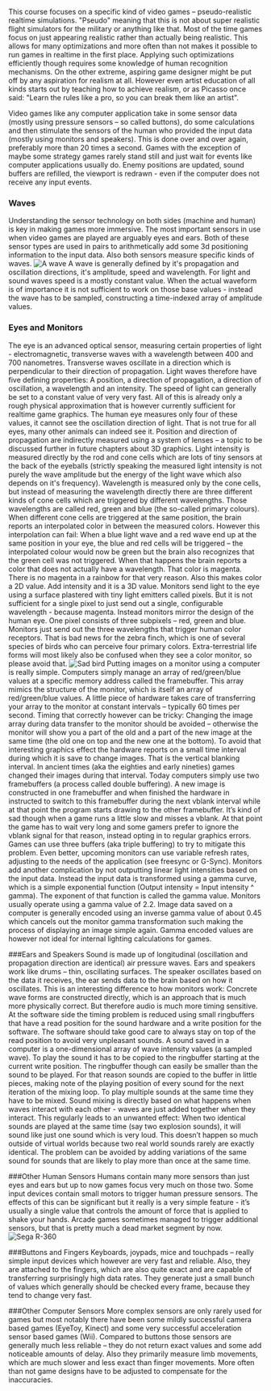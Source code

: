 This course focuses on a specific kind of video games – pseudo-realistic realtime simulations. "Pseudo" meaning that this is not about super realistic flight simulators for the military or anything like that. Most of the time games focus on just appearing realistic rather than actually being realistic. This allows for many optimizations and more often than not makes it possible to run games in realtime in the first place. Applying such optimizations efficiently though requires some knowledge of human recognition mechanisms. On the other extreme, aspiring game designer might be put off by any aspiration for realism at all. However even artist education of all kinds starts out by teaching how to achieve realism, or as Picasso once said: "Learn the rules like a pro, so you can break them like an artist".

Video games like any computer application take in some sensor data (mostly using pressure sensors – so called buttons), do some calculations and then stimulate the sensors of the human who provided the input data (mostly using monitors and speakers). This is done over and over again, preferably more than 20 times a second. Games with the exception of maybe some strategy games rarely stand still and just wait for events like computer applications usually do. Enemy positions are updated, sound buffers are refilled, the viewport is redrawn - even if the computer does not receive any input events.

### Waves
Understanding the sensor technology on both sides (machine and human) is key in making games more immersive. The most important sensors in use when video games are played are arguably eyes and ears. Both of these sensor types are used in pairs to arithmetically add some 3d positioning information to the input data. Also both sensors measure specific kinds of waves.
![A wave](/wiki/images/wave.png)
A wave is generally defined by it's propagation and oscillation directions, it's amplitude, speed and wavelength. For light and sound waves speed is a mostly constant value. When the actual waveform is of importance it is not sufficient to work on those base values - instead the wave has to be sampled, constructing a time-indexed array of amplitude values.

### Eyes and Monitors
The eye is an advanced optical sensor, measuring certain properties of light - electromagnetic, transverse waves with a wavelength between 400 and 700 nanometres. Transverse waves oscillate in a direction which is perpendicular to their direction of propagation. Light waves therefore have five defining properties: A position, a direction of propagation, a direction of oscillation, a wavelength and an intensity. The speed of light can generally be set to a constant value of very very fast. All of this is already only a rough physical approximation that is however currently sufficient for realtime game graphics.
The human eye measures only four of these values, it cannot see the oscillation direction of light. That is not true for all eyes, many other animals can indeed see it. Position and direction of propagation are indirectly measured using a system of lenses – a topic to be discussed further in future chapters about 3D graphics. Light intensity is measured directly by the rod and cone cells which are lots of tiny sensors at the back of the eyeballs (strictly speaking the measured light intensity is not purely the wave amplitude but the energy of the light wave which also depends on it's frequency). Wavelength is measured only by the cone cells, but instead of measuring the wavelength directly there are three different kinds of cone cells which are triggered by different wavelengths. Those wavelengths are called red, green and blue (the so-called primary colours). When different cone cells are triggered at the same position, the brain reports an interpolated color in between the measured colors. However this interpolation can fail: When a blue light wave and a red wave end up at the same position in your eye, the blue and red cells will be triggered – the interpolated colour would now be green but the brain also recognizes that the green cell was not triggered. When that happens the brain reports a color that does not actually have a wavelength. That color is magenta. There is no magenta in a rainbow for that very reason. Also this makes color a 2D value. Add intensity and it is a 3D value.
Monitors send light to the eye using a surface plastered with tiny light emitters called pixels. But it is not sufficient for a single pixel to just send out a single, configurable wavelength - because magenta. Instead monitors mirror the design of the human eye. One pixel consists of three subpixels – red, green and blue. Monitors just send out the three wavelengths that trigger human color receptors. That is bad news for the zebra finch, which is one of several species of birds who can perceive four primary colors. Extra-terrestrial life forms will most likely also be confused when they see a color monitor, so please avoid that.
![Sad bird](/wiki/images/finch.jpg)
Putting images on a monitor using a computer is really simple. Computers simply manage an array of red/green/blue values at a specific memory address called the framebuffer. This array mimics the structure of the monitor, which is itself an array of red/green/blue values. A little piece of hardware takes care of transferring your array to the monitor at constant intervals – typically 60 times per second. Timing that correctly however can be tricky: Changing the image array during data transfer to the monitor should be avoided – otherwise the monitor will show you a part of the old and a part of the new image at the same time (the old one on top and the new one at the bottom). To avoid that interesting graphics effect the hardware reports on a small time interval during which it is save to change images. That is the vertical blanking interval. In ancient times (aka the eighties and early nineties) games changed their images during that interval. Today computers simply use two framebuffers (a process called double buffering). A new image is constructed in one framebuffer and when finished the hardware in instructed to switch to this framebuffer during the next vblank interval while at that point the program starts drawing to the other framebuffer. It’s kind of sad though when a game runs a little slow and misses a vblank. At that point the game has to wait very long and some gamers prefer to ignore the vblank signal for that reason, instead opting in to regular graphics errors. Games can use three buffers (aka triple buffering) to try to mitigate this problem. Even better, upcoming monitors can use variable refresh rates, adjusting to the needs of the application (see freesync or G-Sync).
Monitors add another complication by not outputting linear light intensities based on the input data. Instead the input data is transformed using a gamma curve, which is a simple exponential function (Output intensity = Input intensity ^ gamma). The exponent of that function is called the gamma value. Monitors usually operate using a gamma value of 2.2. Image data saved on a computer is generally encoded using an inverse gamma value of about 0.45 which cancels out the monitor gamma transformation such making the process of displaying an image simple again. Gamma encoded values are however not ideal for internal lighting calculations for games.

###Ears and Speakers
Sound is made up of longitudinal (oscillation and propagation direction are identical) air pressure waves. Ears and speakers work like drums – thin, oscillating surfaces. The speaker oscillates based on the data it receives, the ear sends data to the brain based on how it oscillates. This is an interesting difference to how monitors work: Concrete wave forms are constructed directly, which is an approach that is much more physically correct. But therefore audio is much more timing sensitive. At the software side the timing problem is reduced using small ringbuffers that have a read position for the sound hardware and a write position for the software. The software should take good care to always stay on top of the read position to avoid very unpleasant sounds.
A sound saved in a computer is a one-dimensional array of wave intensity values (a sampled wave). To play the sound it has to be copied to the ringbuffer starting at the current write position. The ringbuffer though can easily be smaller than the sound to be played. For that reason sounds are copied to the buffer in little pieces, making note of the playing position of every sound for the next iteration of the mixing loop. To play multiple sounds at the same time they have to be mixed. Sound mixing is directly based on what happens when waves interact with each other - waves are just added together when they interact. This regularly leads to an unwanted effect: When two identical sounds are played at the same time (say two explosion sounds), it will sound like just one sound which is very loud. This doesn’t happen so much outside of virtual worlds because two real world sounds rarely are exactly identical. The problem can be avoided by adding variations of the same sound for sounds that are likely to play more than once at the same time.

###Other Human Sensors
Humans contain many more sensors than just eyes and ears but up to now games focus very much on those two. Some input devices contain small motors to trigger human pressure sensors. The effects of this can be significant but it really is a very simple feature - it’s usually a single value that controls the amount of force that is applied to shake your hands. Arcade games sometimes managed to trigger additional sensors, but that is pretty much a dead market segment by now.
![Sega R-360](/wiki/images/r360.jpg)

###Buttons and Fingers
Keyboards, joypads, mice and touchpads – really simple input devices which however are very fast and reliable. Also, they are attached to the fingers, which are also quite exact and are capable of transferring surprisingly high data rates. They generate just a small bunch of values which generally should be checked every frame, because they tend to change very fast.

###Other Computer Sensors
More complex sensors are only rarely used for games but most notably there have been some mildly successful camera based games (EyeToy, Kinect) and some very successful acceleration sensor based games (Wii). Compared to buttons those sensors are generally much less reliable – they do not return exact values and some add noticeable amounts of delay. Also they primarily measure limb movements, which are much slower and less exact than finger movements. More often than not game designs have to be adjusted to compensate for the inaccuracies.